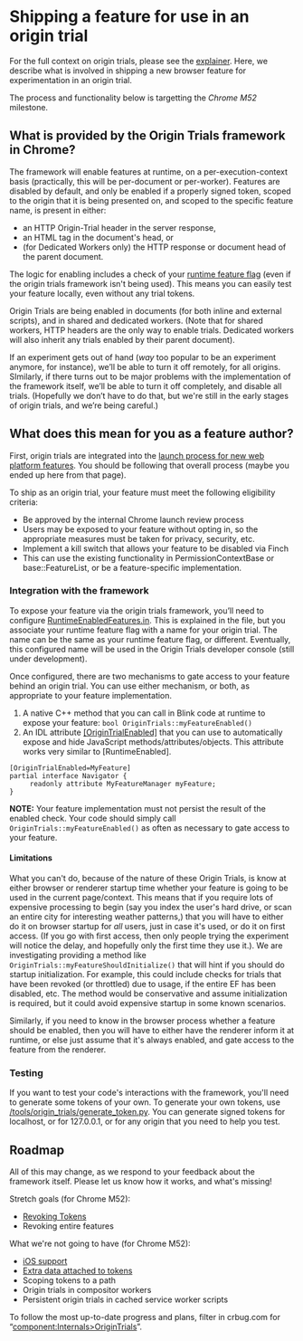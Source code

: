 # Shipping a feature for use in an origin trial

For the full context on origin trials, please see the [explainer](explainer.md). Here, we describe what is involved in shipping a new browser feature for experimentation in an origin trial.

The process and functionality below is targetting the _Chrome M52_ milestone.

## What is provided by the Origin Trials framework in Chrome?

The framework will enable features at runtime, on a per-execution-context basis (practically, this will be per-document or per-worker). Features are disabled by default, and only be enabled if a properly signed token, scoped to the origin that it is being presented on, and scoped to the specific feature name, is present in either:

- an HTTP Origin-Trial header in the server response,
- an HTML <META> tag in the document's head, or
- (for Dedicated Workers only) the HTTP response or document head of the parent document. 

The logic for enabling includes a check of your [runtime feature flag](http://dev.chromium.org/blink/runtime-enabled-features) (even if the origin trials framework isn't being used). This means you can easily test your feature locally, even without any trial tokens.

Origin Trials are being enabled in documents (for both inline and external scripts), and in shared and dedicated workers. (Note that for shared workers, HTTP headers are the only way to enable trials. Dedicated workers will also inherit any trials enabled by their parent document).

If an experiment gets out of hand (*way* too popular to be an experiment anymore, for instance),  we’ll be able to turn it off remotely, for all origins. SImilarly, if there turns out to be major problems with the implementation of the framework itself, we’ll be able to turn it off completely, and disable all trials. (Hopefully we don’t have to do that, but we're still in the early stages of origin trials, and we’re being careful.)

## What does this mean for you as a feature author?

First, origin trials are integrated into the [launch process for new web platform features](http://www.chromium.org/blink#launch-process). You should be following that overall process (maybe you ended up here from that page).

To ship as an origin trial, your feature must meet the following eligibility criteria:
- Be approved by the internal Chrome launch review process
 - Users may be exposed to your feature without opting in, so the appropriate measures must be taken for privacy, security, etc.
- Implement a kill switch that allows your feature to be disabled via Finch
 - This can use the existing functionality in PermissionContextBase or base::FeatureList, or be a feature-specific implementation.

### Integration with the framework
To expose your feature via the origin trials framework, you’ll need to configure [RuntimeEnabledFeatures.in](https://code.google.com/p/chromium/codesearch#chromium/src/third_party/WebKit/Source/platform/RuntimeEnabledFeatures.in).  This is explained in the file, but you associate your runtime feature flag with a name for your origin trial.  The name can be the same as your runtime feature flag, or different.  Eventually, this configured name will be used in the Origin Trials developer console (still under development).

Once configured, there are two mechanisms to gate access to your feature behind an origin trial. You can use either mechanism, or both, as appropriate to your feature implementation.

1. A native C++ method that you can call in Blink code at runtime to expose your feature: `bool OriginTrials::myFeatureEnabled()`
2. An IDL attribute [\[OriginTrialEnabled\]](https://chromium.googlesource.com/chromium/src/+/master/third_party/WebKit/Source/bindings/IDLExtendedAttributes.md#OriginTrialEnabled-i_m_a_c) that you can use to automatically expose and hide JavaScript methods/attributes/objects. This attribute works very similar to \[RuntimeEnabled\].
```
[OriginTrialEnabled=MyFeature]
partial interface Navigator {
     readonly attribute MyFeatureManager myFeature;
}
```

**NOTE:** Your feature implementation must not persist the result of the enabled check. Your code should simply call `OriginTrials::myFeatureEnabled()` as often as necessary to gate access to your feature.
  

#### Limitations
What you can't do, because of the nature of these Origin Trials, is know at either browser or renderer startup time whether your feature is going to be used in the current page/context. This means that if you require lots of expensive processing to begin (say you index the user's hard drive, or scan an entire city for interesting weather patterns,) that you will have to either do it on browser startup for *all* users, just in case it's used, or do it on first access. (If you go with first access, then only people trying the experiment will notice the delay, and hopefully only the first time they use it.). We are investigating providing a method like `OriginTrials::myFeatureShouldInitialize()` that will hint if you should do startup initialization.  For example, this could include checks for trials that have been revoked (or throttled) due to usage, if the entire EF has been disabled, etc.  The method would be conservative and assume initialization is required, but it could avoid expensive startup in some known scenarios.

Similarly, if you need to know in the browser process whether a feature should be enabled, then you will have to either have the renderer inform it at runtime, or else just assume that it's always enabled, and gate access to the feature from the renderer.

### Testing
If you want to test your code's interactions with the framework, you'll need to generate some tokens of your own. To generate your own tokens, use [/tools/origin_trials/generate_token.py](https://code.google.com/p/chromium/codesearch#chromium/src/tools/origin_trials/generate_token.py).
You can generate signed tokens for localhost, or for 127.0.0.1, or for any origin that you need to help you test.

## Roadmap
All of this may change, as we respond to your feedback about the framework itself. Please let us know how it works, and what's missing!

Stretch goals (for Chrome M52):
- [Revoking Tokens](https://code.google.com/p/chromium/issues/detail?id=582042)
- Revoking entire features

What we're not going to have (for Chrome M52):
- [iOS support](https://code.google.com/p/chromium/issues/detail?id=582056)
- [Extra data attached to tokens](https://code.google.com/p/chromium/issues/detail?id=582060)
- Scoping tokens to a path
- Origin trials in compositor workers
- Persistent origin trials in cached service worker scripts

To follow the most up-to-date progress and plans, filter in crbug.com for “[component:Internals>OriginTrials](https://bugs.chromium.org/p/chromium/issues/list?q=component:Internals%3EOriginTrials)”.
